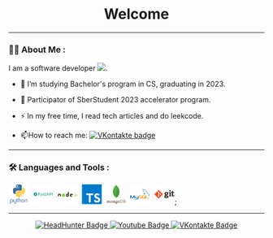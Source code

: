<div id="header" align="center">
  <h1>Welcome</h1>
</div>

---

### :man_technologist: About Me :
I am a software developer <img src="https://media.giphy.com/media/WUlplcMpOCEmTGBtBW/giphy.gif" width="30">.

- :telescope: I’m studying Bachelor's program in CS, graduating in 2023.

- :seedling: Participator of SberStudent 2023 accelerator program.

- :zap: In my free time, I read tech articles and do leekcode.

- :mailbox:How to reach me: [![VKontakte badge](https://img.shields.io/badge/VKontakte-blue?style=for-the-badge&logo=vk&logoColor=white)](https://vk.com/arturyas)

---

### :hammer_and_wrench: Languages and Tools :
<div>
  <img src="https://github.com/devicons/devicon/blob/master/icons/python/python-original-wordmark.svg"  title="Python" alt="Python" width="40" height="40"/>&nbsp;
  <img src="https://github.com/devicons/devicon/blob/master/icons/fastapi/fastapi-original-wordmark.svg"  title="FastAPI" alt="FastAPI" width="40" height="40"/>&nbsp;
  <img src="https://github.com/devicons/devicon/blob/master/icons/nodejs/nodejs-original-wordmark.svg" title="NodeJS" alt="NodeJS" width="40" height="40"/>&nbsp;
  <img src="https://github.com/devicons/devicon/blob/master/icons/typescript/typescript-original.svg" title="TypeScript" alt="TypeScript" width="40" height="40"/>&nbsp;
  <img src="https://github.com/devicons/devicon/blob/master/icons/mongodb/mongodb-original-wordmark.svg" title="Mongodb" alt="Mongo" width="40" height="40"/>&nbsp;
  <img src="https://github.com/devicons/devicon/blob/master/icons/mysql/mysql-original-wordmark.svg" title="MySQL"  alt="MySQL" width="40" height="40"/>&nbsp;
  <img src="https://github.com/devicons/devicon/blob/master/icons/git/git-original-wordmark.svg" title="Git" **alt="Git" width="40" height="40"/>;
</div>

---

<div align="center" id="badges">
  <a href="https://ukhta.hh.ru/resume/0aa65e24ff09c11c290039ed1f48354237776c">
  <img src="https://img.shields.io/badge/-HeadHunter-red?&style=for-the-badge&logo=HH" alt="HeadHunter Badge"/>
  </a>
  <a href="https://www.youtube.com/channel/UCPID8_zgEIlsvyIQlR8LVPw">
  <img src="https://img.shields.io/badge/YouTube-red?style=for-the-badge&logo=youtube&logoColor=white" alt="Youtube Badge"/>
  </a>
  <a href="https://vk.com/arturyas">
  <img src="https://img.shields.io/badge/VKontakte-blue?style=for-the-badge&logo=vk&logoColor=white" alt="VKontakte Badge"/>
   </a>
</div>

<div align="center" id = "view_count">
<img src="https://komarev.com/ghpvc/?username=ArsenKakasyan&style=flat-square&color=blue" alt=""/>
</div>

